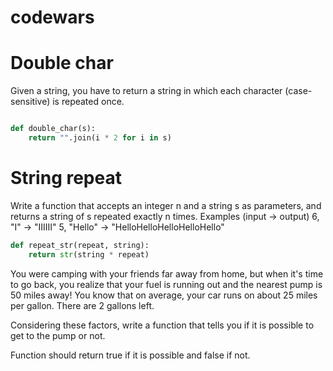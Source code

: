 # codewars

# Double char

Given a string, you have to return a string in which each character (case-sensitive) is repeated once.
```python

def double_char(s):
    return "".join(i * 2 for i in s)
```
# String repeat

Write a function that accepts an integer n and a string s as parameters, and returns a string of s repeated exactly n times.
Examples (input -> output)
6, "I"     -> "IIIIII"
5, "Hello" -> "HelloHelloHelloHelloHello"

```python
def repeat_str(repeat, string):
    return str(string * repeat)
```

You were camping with your friends far away from home, but when it's time to go back, you realize that your fuel is running out and the nearest pump is 50 miles away! You know that on average, your car runs on about 25 miles per gallon. There are 2 gallons left.

Considering these factors, write a function that tells you if it is possible to get to the pump or not.

Function should return true if it is possible and false if not.

